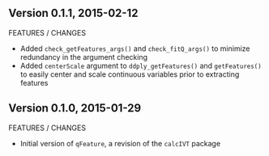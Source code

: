 Version 0.1.1, 2015-02-12
-----------------------------------------------------------------------------------

FEATURES / CHANGES

- Added `check_getFeatures_args()` and `check_fitQ_args()` to minimize redundancy in the argument checking
- Added `centerScale` argument to `ddply_getFeatures()` and `getFeatures()` to easily center and scale continuous 
  variables prior to extracting features


Version 0.1.0, 2015-01-29
-----------------------------------------------------------------------------------

FEATURES / CHANGES

- Initial version of `qFeature`, a revision of the `calcIVT` package

